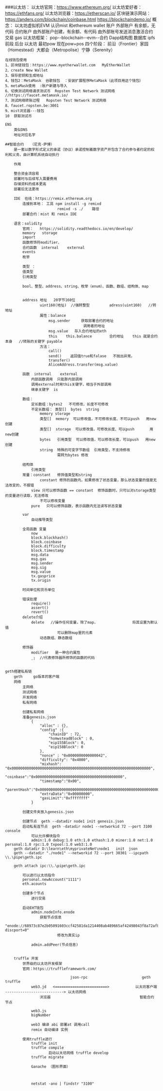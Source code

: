 ###以太坊：
    以太坊官网：https://www.ethereum.org/
    以太坊爱好者：https://ethfans.org/
    以太坊浏览器：https://etherscan.io/
    区块链演示网站： https://anders.com/blockchain/coinbase.html
    				https://blockchaindemo.io/
    概念：
        以太坊虚拟机EVM
        认识mist 和ethereum wallet
        账户
            外部账户
                有余额，无代码
            合约账户
                由外部账户创建，有余额、有代码
                由外部账号发送消息激活合约
        交易
        gas
        以太坊框架： pop--blockchain--evm--合约
        Dapp结构图
                                数据库
                ipfs    前段      后台
                        以太坊
                最初pow   现在pow+pos
          四个阶段：
          	前沿（Frontier）家园（Homestead）大都会（Metropolise）宁静（Serenity）
    
    在线钱包使用
	1、区块链钱包：https://www.myetherwallet.com   MyEtherWallet
	2、create New Wallet
	3、保存密钥和生成地址
	4、钱包2：MetaMask  谷歌钱包  ：安装扩展程序MetaMask（此项目用这个钱包）
	5、metaMask使用  :账户新建与导入
	6、切换测试网络请求测试币  Ropsten Test Network 测试网络 //https://faucet.metamask.io/
	7、测试网络转账过程   Ropsten Test Network 测试网络
	8、faucet.ropsten.be:3001
	9、mist浏览器---钱包
	10  获取测试币

    ENS
    	类似DNS
    	地址对应名字

    ##智能合约   （尼克·萨博）
        是一套以数字形式定义的承诺（协议）承诺控制着数字资产并包含了合约参与者约定的权利和义务，由计算机系统自动执行

        作用

        整合资金流容易
        部署时与后续写入需要费用
        存储资料的成本更高
        部署后无法更改

        IDE  在线：https://remix.ethereum.org
        	连接到本地： 工具 npm install -g remixd
        					remixd -s ./    路径
        	部署合约：mist 和 remix IDE

        语言：solidity
        	官网：   https://solidity.readthedocs.io/en/develop/
            memory   storage
            import
            函数修饰符modifier、
            合约函数  internal    external
            events
            枚举

            类型 ：
            值类型
            引用类型

            bool、整型、address、string、枚举（enum）、函数、数组、结构体、map


            address 地址   20字节160位
            		uint160(地址)  //强转整型         adress(uint160)   //转地址
                    属性：balance
                        msg.sender     获取部署合约的地址
                                        调用者的地址
                        msg.value   存入合约地址的eth
                        this    this.balance        合约地址    this 就是合约本身   //转账的关键字 payable
                    方法：
                    	call()
                        send()    返回值true和falase   不抛出异常。
                        transfer()
                        AliceAddress.transfer(msg.value)
            
            函数  internal    external
            	内部函数调用  只能那内部调用
            	调用external时用this关键字，相当于外部调用
            	继承关键字  is

            数组：
            	定长数组：bytes2   不可修改，长度不可修改
            	不定长数组： 类型[]  bytes  string
            		memory storage
            		类型[]  memory  可以修改值，不可修改长度、不可以push   用new创建
            		类型[]  storage  可以修改值，可修改长度、可以push       用new创建
            		bytes   引用类型  可以修改值，可以修改长度，可以push   用new创建
            		string  特殊的可变字节数组  引用类型，不支持修改    
            				需转为bytes 修改

            结构体
            	引用类型
            常量：constant   修饰值类型和string
                    constant 修饰的函数内，如果修改了状态变量，那么状态变量的值是无法改变的，不报错
                view 只可以修饰函数 == constant  修饰函数时，只可以对storage类型的变量进行读取，无法修改
                    不可以修改变量
                pure   只可以修饰函数，表示函数内无法读写状态变量

            var
            	自动推导类型

            全局函数 变量
            	now
            	block.blockhash()
            	block.coinbase
            	block.difficulty
            	block.timestamp
            	msg.data
            	msg.gas
            	msg.sender
            	msg.sig
            	msg.value
            	tx.gasprice
            	tx.origin

            时间单位和货币单位

            错误处理
                require()
                assert()
                revert()
            delete介绍
                delete   //操作任何变量，除了map，                将其设置为默认值
                            可以删除map里的元素
                    动态数组、静态数组

            修饰器 
                modifier   是一种合约属性
                _;  //代表修饰器所修饰的函数的代码


    geth搭建私有链
    	geth     go版本的客户端
    	网络
    		主网络
    		测试网络
    		开发网络
    		私有网络

    		创建私有网络
    		准备genesis.json
    			{
					"alloc" : {},
					"config" :{
				 		"chainID" : 72,
				 		"homwsteadBlock" : 0,
				 		"eip155Block": 0,
				 		"eip158Block": 0
					},
					"nonce" : "0x0000000000000042",
					"difficulty": "0x4000",
					"mixhash": "0x0000000000000000000000000000000000000000000000000000000000000000",
					"coinbase":"0x0000000000000000000000000000000000000000",
					"timestamp":"0x00",
					"parentHash":"0x0000000000000000000000000000000000000000000000000000000000000000",
					"extraData":"0x00000000",
					"gasLimit":"0xffffffff"
				}

			创建文件夹放入genesis.json

			创建节点  geth --datadir node1 init genesis.json
			启动私有连节点  geth -datadir node1 --networkid 72 --port 3100 console
				可以允许模块指令
				admin:1.0 debug:1.0 eth:1.0 ethash:1.0 miner:1.0 net:1.0 personal:1.0 rpc:1.0 txpool:1.0 web3:1.0
        geth datadir D:\learn\eth\myprivateNet\node1   init  json
        geth --datadir "./node1" --networkid 72 --port 30301 --ipcpath \\.\pipe\geth.ipc

        geth attach ipc:\\.\pipe\geth.ipc

        	可以进行以太坊指令
        	personal.newAccount("1111")
        	eth.acounts

        	创建多个节点
        		进行交易

        	启动EHT钱包
        		admin.nodeInfo.enode
        			获取节点信息
        				"enode://68973c87e2b05091603ccf42581da1214408ab489665af42498043f8a72af845151e3f89ac87846e697f233c60bc563165caa98dc7b2a328c1a5625f9232e570@100.123.73.42:3100?discport=0"
        					修改为真实ip

        		admin.addPeer(节点信息)


        truffle 开发
        	世界级的以太坊开发框架
        	官网：https://truffleframework.com/

        						  json-rpc                         geth   truffle
        		web3.jd   <========================>			以太坊客户端      ---------------------------> 以太坊网络
        			浏览器                                         智能合约                                     节点

        		web3.js
        		bigNumber

        		web3 编译 abi 部署at 调用call
        		remix 自动编译 实例

        	使用truffle进行
        		truffle init
        		truffle compile
        				启动以太坊网络 truffle develop
        		truffle migrate   

        		Ganache （图形界面）



        		netstat -ano | findstr "3100"

